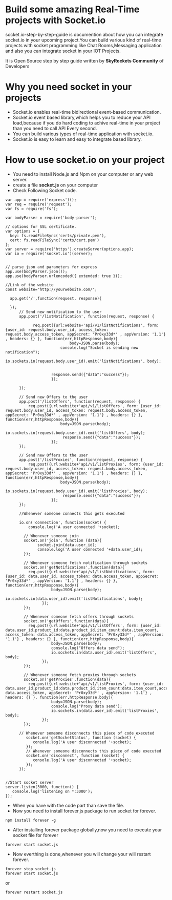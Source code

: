 # Build some amazing Real-Time projects with Socket.io
socket.io-step-by-step-guide is documention about how you can integrate socket.io in your upcoming project.You can build various kind of real-time projects with socket programming like Chat Rooms,Messaging application and also you can integrate socket in your IOT Projects.

It is Open Source step by step guide written by **SkyRockets Community** of Developers

# Why you need socket in your projects
+ Socket.io enables real-time bidirectional event-based communication.
+ Socket.io event based library,which helps you to reduce your API load,because if you do hard coding to achive real-time in your project than you need to call API Every second. 
+ You can build various types of real-time application with socket.io.
+ Socket.io is easy to learn and easy to integrate based library.

# How to use socket.io on your project
+ You need to install Node.js and  Npm on your computer or any web server.
+ create a file **socket.js** on your computer
+ Check Following Socket code.
```
var app = require('express')();
var req = require('request');
var fs = require('fs');

var bodyParser = require('body-parser');

// options for SSL certificate. 
var options = {
  key: fs.readFileSync('certs/private.pem'),
  cert: fs.readFileSync('certs/cert.pem')
};
var server = require('https').createServer(options,app);
var io = require('socket.io')(server);


// parse json and parameters for express
app.use(bodyParser.json());
app.use(bodyParser.urlencoded({ extended: true }));

//Link of the website
const website="http://yourwebsite.com/";
	
  app.get('/',function(request, response){

  });
      // Send new notification to the user
      app.post('/listNotification', function(request, response) {
    
       		req.post({url:website+'api/v1/listNotifications', form: {user_id: request.body.user_id, access_token: request.body.access_token, appSecret: 'Pr0xy33d*' , appVersion: '1.1'} , headers: {} }, function(err,httpResponse,body){ 
                     		body=JSON.parse(body);
                        console.log("Socket is sending new notification");    
                        io.sockets.in(request.body.user_id).emit('listNotifications', body);

                
                    response.send({"data":"success"});
                    }); 
          
      });	

      // Send new Offers to the user
      app.post('/listOffers', function(request, response) {
          req.post({url:website+'api/v1/listOffers', form: {user_id: request.body.user_id, access_token: request.body.access_token, appSecret: 'Pr0xy33d*' , appVersion: '1.1'} , headers: {} }, function(err,httpResponse,body){ 
                        body=JSON.parse(body);
                        io.sockets.in(request.body.user_id).emit('listOffers', body);
                         response.send({"data":"success"});
                    });        
      }); 
    
      // Send new Offers to the user
      app.post('/listProxies', function(request, response) {
          req.post({url:website+'api/v1/listProxies', form: {user_id: request.body.user_id, access_token: request.body.access_token, appSecret: 'Pr0xy33d*' , appVersion: '1.1'} , headers: {} }, function(err,httpResponse,body){ 
                        body=JSON.parse(body);
                        io.sockets.in(request.body.user_id).emit('listProxies', body);
                         response.send({"data":"success"});
                    });        
      }); 

      //Whenever someone connects this gets executed

      io.on('connection', function(socket) {
          console.log('A user connected '+socket);

        // Whenever someone join 
        socket.on('join', function (data){
              socket.join(data.user_id);     
              console.log('A user connected '+data.user_id);             
        });
        
        // Whenever someone fetch notification through sockets
        socket.on('getNotifications',function(data){
          req.post({url:website+'api/v1/listNotifications', form: {user_id: data.user_id, access_token: data.access_token, appSecret: 'Pr0xy33d*' , appVersion: '1.1'} , headers: {} }, function(err,httpResponse,body){ 
                    body=JSON.parse(body);
                    io.sockets.in(data.user_id).emit('listNotifications', body);
                });    
        });
        
        // Whenever someone fetch offers through sockets
        socket.on('getOffers',function(data){
          req.post({url:website+'api/v1/listOffers', form: {user_id: data.user_id,product_id:data.product_id,item_count:data.item_count, access_token: data.access_token, appSecret: 'Pr0xy33d*' , appVersion: '1.1'} , headers: {} }, function(err,httpResponse,body){ 
                    body=JSON.parse(body);
                    console.log("Offers data send");
                    io.sockets.in(data.user_id).emit('listOffers', body);
                });    
        });
        
        // Whenever someone fetch proxies through sockets
        socket.on('getProxies',function(data){
          req.post({url:website+'api/v1/listProxies', form: {user_id: data.user_id,product_id:data.product_id,item_count:data.item_count,access_token: data.access_token, appSecret: 'Pr0xy33d*' , appVersion: '1.1'} , headers: {} }, function(err,httpResponse,body){ 
                    body=JSON.parse(body);
                    console.log("Proxy data send");
                    io.sockets.in(data.user_id).emit('listProxies', body);
                });    
        });

      // Whenever someone disconnects this piece of code executed
         socket.on('getSocketStatus', function (socket) {
            console.log('A user disconnected '+socket);
         });
         // Whenever someone disconnects this piece of code executed
         socket.on('disconnect', function (socket) {
            console.log('A user disconnected '+socket);
         });
      }); 


//Start socket server
server.listen(3000, function() {
   console.log('listening on *:3000');
});
``` 
+ When you have with the code part than save the file.
+ Now you need to install forever.js package to run socket for forever.
 ```
npm install forever -g 
```
+ After installing forever package globally,now you need to execute your socket file for forever
 ```
forever start socket.js 
```
+ Now everthing is done,whenever you will change your will restart forever.
 ```
forever stop socket.js
forever start socket.js
```
or
 ```
forever restart socket.js
```
